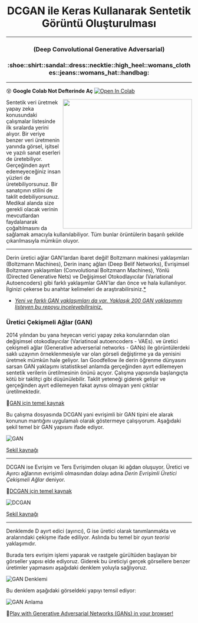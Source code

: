 # <h1 align=center> DCGAN ile Keras Kullanarak Sentetik Görüntü Oluşturulması</h1>

---
<h3 align=center>(Deep Convolutional Generative Adversarial)
<h3 align=center> :shoe::shirt::sandal::dress::necktie::high_heel::womans_clothes::jeans::womans_hat::handbag: </h3>

---
:dizzy_face: **Google Colab Not Defterinde Aç**  [![Open In Colab](https://colab.research.google.com/assets/colab-badge.svg)](https://colab.research.google.com/github/ayyucekizrak/GAN_UreticiCekismeliAglar_ile_SentetikVeriUretme/blob/master/DCGAN_ile_Keras_Kullanarak_Sentetik_Goruntu_%20Olusturulmasi.ipynb) 

<img align="right" src="https://github.com/ayyucekizrak/GAN_UreticiCekismeliAglar_ile_SentetikVeriUretme/blob/master/DCGAN/dcgan.gif" width="350" height="350"> Sentetik veri üretmek yapay zeka konusundaki çalışmalar listesinde ilk sıralarda yerini alıyor. Bir veriye benzer veri üretmenin yanında görsel, işitsel ve yazılı sanat eserleri de üretebiliyor. Gerçeğinden ayırt edemeyeceğiniz insan yüzleri de üretebiliyorsunuz. Bir sanatçının stilini de taklit edebiliyorsunuz. Medikal alanda size gerekli olacak verinin mevcutlardan faydalanarak çoğaltılmasını da sağlamak amacıyla kullanılabiliyor. Tüm bunlar örüntülerin başarılı şekilde çıkarılmasıyla mümkün oluyor. 

---

Derin üretici ağlar GAN'lardan ibaret değil! Boltzmann makinesi yaklaşımları (Boltzmann Machines), Derin inanç ağları (Deep Belif Networks), Evrişimsel Boltzmann yaklaşımları (Convolutional Boltzmann Machines), Yönlü (Directed Generative Nets) ve Değişimsel Otokodlayıcılar (Variational Autoencoders) gibi farklı yaklaşımlar GAN'lar dan önce ve hala kullanılıyor. İlginizi çekerse bu anahtar kelimeleri de araştırabilirsiniz.[*](https://www.deeplearningbook.org/contents/generative_models.html)

*  [*Yeni ve farklı GAN yaklaşımları da var. Yaklaşık 200 GAN yaklaşımını listeyen bu repoyu inceleyebilirsiniz.*](https://github.com/hindupuravinash/the-gan-zoo) 

### Üretici Çekişmeli Ağlar (GAN) 

2014 yılından bu yana heyecan verici yapay zeka konularından olan değişimsel otokodlayıcılar (Variatinoal autoencoders - VAEs).  ve üretici çekişmeli ağlar (Generative adverserial networks - GANs) ile görüntülerdeki saklı uzayının örneklenmesiyle var olan görseli değiştirme ya da yenisini üretmek mümkün hale geliyor. Ian Goodfellow ile derin öğrenme dünyasını sarsan GAN yaklaşımı istatistiksel anlamda gerçeğinden ayırt edilemeyen sentetik verilerin üretilmesinin önünü açıyor. Çalışma yapısında başlangıçta kötü bir taklitçi gibi düşünülebilir. Taklit yeteneği giderek gelişir ve gerçeğinden ayırt edilemeyen fakat aynısı olmayan yeni çıktılar üretilmektedir. 

:apple:[GAN için temel kaynak](https://arxiv.org/pdf/1406.2661.pdf)

Bu çalışma dosyasında DCGAN yani evrişimli bir GAN tipini ele alarak konunun mantığını uygulamalı olarak göstermeye çalışıyorum. Aşağıdaki şekil temel bir GAN yapısını ifade ediyor.

![GAN](https://i.hizliresim.com/00TSUo.png)

[Şekil kaynağı](https://www.tensorflow.org/tutorials/generative/images/gan1.png)

---

DCGAN ise Evrişim ve Ters Evrişimden oluşan iki ağdan oluşuyor. Üretici ve Ayırcı ağlarının evrişimli olmasından dolayı adına *Derin Evrişimli Üretici Çekişmeli Ağlar* deniyor.

:apple:[DCGAN için temel kaynak](https://arxiv.org/pdf/1511.06434.pdf)

![DCGAN](https://i.hizliresim.com/XnsRnK.jpg)

[Şekil kaynağı](https://arxiv.org/pdf/1511.06434.pdf)

---

Denklemde D ayırt edici (ayırıcı), G ise üretici olarak tanımlanmakta ve aralarındaki çekişme ifade ediliyor. Aslında bu temel bir *oyun teorisi* yaklaşımıdır.

Burada ters evrişim işlemi yaparak ve rastgele gürültüden başlayan bir görseller yapısı elde ediyoruz. Giderek bu üreticiyi gerçek görsellere benzer üretimler yapmasını aşağıdaki denklem yoluyla sağlıyoruz. 

![GAN Denklemi](https://i.hizliresim.com/IknKWJ.png)

Bu denklem aşağıdaki görseldeki yapıyı temsil ediyor:

![GAN Anlama](https://i.hizliresim.com/mYldwo.gif)

:apple:[Play with Generative Adversarial Networks (GANs) in your browser!](https://poloclub.github.io/ganlab/)


